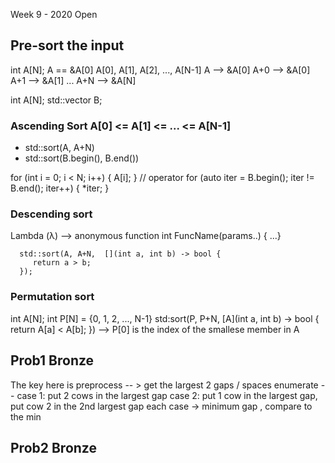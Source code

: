 Week 9 - 2020 Open

## Pre-sort the input

int A[N];
A == &A[0]
A[0], A[1], A[2], ..., A[N-1]
A   --> &A[0]
A+0 --> &A[0]
A+1 --> &A[1]
...
A+N --> &A[N]

int A[N];
std::vector<int> B;

### Ascending Sort   A[0] <= A[1] <= ... <= A[N-1]  
* std::sort(A, A+N)
* std::sort(B.begin(), B.end())

for (int i = 0; i < N; i++) { A[i]; }    // operator 
for (auto iter = B.begin(); iter != B.end(); iter++) { *iter; }                     

### Descending sort
  Lambda (λ) --> anonymous function
  int FuncName(params..) { ...}
```  
  std::sort(A, A+N,  [](int a, int b) -> bool {
     return a > b; 
  });
```  
  
### Permutation sort
int A[N];
int P[N] = {0, 1, 2, ..., N-1}
std:sort(P, P+N, [A](int a, int b) -> bool { return A[a] < A[b]; })  --> P[0] is the index of the smallese member in A
  
## Prob1 Bronze
The key here is preprocess -- > get the largest 2  gaps / spaces
enumerate --
  case 1: put 2 cows in the largest gap
  case 2: put 1 cow in the largest gap, put cow 2 in the 2nd largest gap
each case -> minimum gap , compare to the min 
  
## Prob2 Bronze  
  
